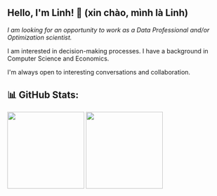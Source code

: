 ## Hello, I'm Linh! 👋 (xin chào, mình là Linh)

*I am looking for an opportunity to work as a Data Professional and/or Optimization scientist.*

I am interested in decision-making processes. I have a background in Computer Science and Economics.

I'm always open to interesting conversations and collaboration.

## 📊 GitHub Stats:
<p aligh="left">
  <img height="175px" src="https://github-readme-stats-coral-phi-94.vercel.app/api?username=hdlinhnguyen&custom_title=Github%20Stats&show_icons=true&rank_icon=github&theme=midnight-purple" />
  <img height="175px" src="https://github-readme-stats-coral-phi-94.vercel.app/api/top-langs/?username=hdlinhnguyen&layout=compact&theme=midnight-purple" />
</p>




